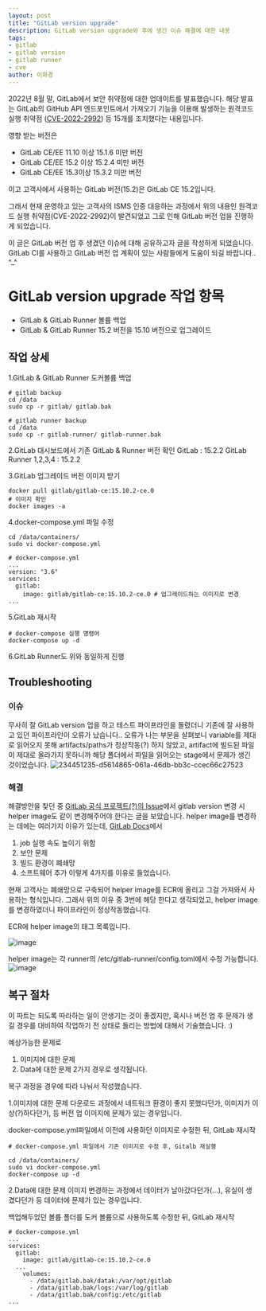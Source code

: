 ```yaml
---
layout: post
title: "GitLab version upgrade"
description: GitLab version upgrade와 후에 생긴 이슈 해결에 대한 내용
tags:
- gitlab
- gitlab version
- gitlab runner
- cve
author: 이화경
---
```



2022년 8월 말, GitLab에서 보안 취약점에 대한 업데이트를 발표했습니다.
해당 발표는 GitLab의 GitHub API 엔드포인트에서 가져오기 기능을 이용해 발생하는 원격코드 실행 취약점 ([CVE-2022-2992](https://about.gitlab.com/releases/2022/08/30/critical-security-release-gitlab-15-3-2-released/)) 등 15개를 조치했다는 내용입니다.

영향 받는 버전은
- GitLab CE/EE 11.10 이상  15.1.6 미만 버전
- GitLab CE/EE 15.2 이상 15.2.4 미만 버전
- GitLab CE/EE 15.3이상 15.3.2 미만 버전

이고 고객사에서 사용하는 GitLab 버전(15.2)은 GitLab CE 15.2입니다.

그래서 현재 운영하고 있는 고객사의 ISMS 인증 대응하는 과정에서 위의 내용인 원격코드 실행 취약점(CVE-2022-2992)이 발견되었고 그로 인해 GitLab 버전 업을 진행하게 되었습니다.

이 글은 GitLab 버전 업 후 생겼던 이슈에 대해 공유하고자 글을 작성하게 되었습니다.
GitLab CI를 사용하고 GitLab 버전 업 계획이 있는 사람들에게 도움이 되길 바랍니다.. ^_^


# GitLab version upgrade 작업 항목
- GitLab & GitLab Runner  볼륨 백업
- GitLab & GitLab Runner  15.2 버전을 15.10 버전으로 업그레이드

## 작업 상세
1.GitLab & GitLab Runner 도커볼륨 백업

```
# gitlab backup
cd /data
sudo cp -r gitlab/ gitlab.bak

# gitlab runner backup
cd /data
sudo cp -r gitlab-runner/ gitlab-runner.bak
```

2.GitLab 대시보드에서 기존 GitLab & Runner 버전 확인
GitLab : 15.2.2
GitLab Runner 1,2,3,4 : 15.2.2

3.GitLab 업그레이드 버전 이미지 받기

```
docker pull gitlab/gitlab-ce:15.10.2-ce.0
# 이미지 확인
docker images -a
```

4.docker-compose.yml 파일 수정

```
cd /data/containers/
sudo vi docker-compose.yml

# docker-compose.yml
...
version: "3.6"
services:
  gitlab:
    image: gitlab/gitlab-ce:15.10.2-ce.0 # 업그레이드하는 이미지로 변경
...
```

5.GitLab 재시작

```
# docker-compose 실행 명령어
docker-compose up -d
```

6.GitLab Runner도 위와 동일하게 진행



## Troubleshooting
### 이슈
무사히 잘 GitLab version 업을 하고 테스트 파이프라인을 돌렸더니 기존에 잘 사용하고 있던 파이프라인이 오류가 났습니다..
오류가 나는 부분을 살펴보니 variable를 제대로 읽어오지 못해 artifacts/paths가 정상작동(?) 하지 않았고, 
artifact에 빌드된 파일이 제대로 올라가지 못하니까 해당 폴더에서 파일을 읽어오는 stage에서 문제가 생긴 것이었습니다.
![234451235-d5614865-061a-46db-bb3c-ccec66c27523](https://user-images.githubusercontent.com/92906503/235565933-52f6256b-12c7-4421-9e49-3175a4d01217.png)



### 해결
해결방안을 찾던 중 [GitLab 공식 프로젝트(?)의 Issue](https://gitlab.com/gitlab-org/gitlab/-/issues/388948)에서 gitlab version 변경 시 helper image도 같이 변경해주어야 한다는 글을 보았습니다.
helper image를 변경하는 데에는 여러가지 이유가 있는데, [GitLab Docs](https://docs.gitlab.com/runner/configuration/advanced-configuration.html#override-the-helper-image)에서
1. job 실행 속도 높이기 위함
2. 보안 문제
3. 빌드 환경이 폐쇄망
4. 소프트웨어 추가
이렇게 4가지를 이유로 들었습니다.

현재 고객사는 폐쇄망으로 구축되어 helper image를 ECR에 올리고 그걸 가져와서 사용하는 형식입니다.
그래서 위의 이유 중 3번에 해당 한다고 생각되었고, helper image를 변경하였더니 파이프라인이 정상작동했습니다.

ECR에 helper image의 태그 목록입니다.

![image](https://user-images.githubusercontent.com/32283544/235035995-5129395d-4ae4-4e0f-8d54-a977383bac35.png)

helper image는 각 runner의 /etc/gitlab-runner/config.toml에서 수정 가능합니다.
![image](https://user-images.githubusercontent.com/32283544/235035507-e321f7a4-47d6-4fa4-bbf9-8c7d7f2209d6.png)



## 복구 절차
이 파트는 되도록 따라하는 일이 안생기는 것이 좋겠지만, 혹시나 버전 업 후 문제가 생길 경우를 대비하여 작업하기 전 상태로 돌리는 방법에 대해서 기술했습니다. :)

예상가능한 문제로
1. 이미지에 대한 문제
2. Data에 대한 문제
2가지 경우로 생각됩니다.

복구 과정을 경우에 따라 나눠서 작성했습니다.

1.이미지에 대한 문제
다운로드 과정에서 네트워크 환경이 좋지 못했다던가, 이미지가 이상(?)하다던가, 등 버전 업 이미지에 문제가 있는 경우입니다.

docker-compose.yml파일에서 이전에 사용하던 이미지로 수정한 뒤, GitLab 재시작

```
# docker-compose.yml 파일에서 기존 이미지로 수정 후, Gitalb 재실행

cd /data/containers/
sudo vi docker-compose.yml
docker-compose up -d
```

2.Data에 대한 문제
이미지 변경하는 과정에서 데이터가 날아갔다던가(...), 유실이 생겼다던가 등 데이터에 문제가 있는 경우입니다.

백업해두었던 볼륨 폴더를 도커 볼륨으로 사용하도록 수정한 뒤, GitLab 재시작

```
# docker-compose.yml
...
services:
  gitlab:
    image: gitlab/gitlab-ce:15.10.2-ce.0
  ...
    volumes:
      - /data/gitlab.bak/datak:/var/opt/gitlab
      - /data/gitlab.bak/logs:/var/log/gitlab
      - /data/gitlab.bak/config:/etc/gitlab
...
```
